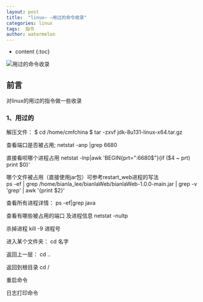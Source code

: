 ```yaml
---
layout: post
title:  "linux— —用过的命令收录"
categories: linux
tags:  指令 
author: watermelon
---
```

* content
{:toc}

![用过的命令收录](https://wx1.sinaimg.cn/mw1024/005xB1vLly1fyk7ahersaj30k00b9wg6.jpg)
## 前言
对linux的用过的指令做一些收录



### 1、用过的
 解压文件：
$ cd  /home/cmfchina
$ tar  -zxvf  jdk-8u131-linux-x64.tar.gz
 
 
 查看端口是否被占用;
 netstat -anp |grep 6680
 
直接看呗哪个进程占用
netstat -lnp|awk 'BEGIN{prt=":6680$"}{if ($4 ~ prt) print $0}'
	
哪个文件被占用（直接使用jar包）可参考restart_web进程的写法  
ps -ef | grep /home/bianla_lee/bianlaWeb/bianlaWeb-1.0.0-main.jar   | grep -v 'grep' | awk '{print $2}'
	
 
 查看所有进程详情：
 ps -ef|grep java
 
 查看有哪些被占用的端口 及进程信息
 netstat -nultp
 
 杀掉进程
 kill -9 进程号
 
 进入某个文件夹：
 cd 名字
 
 返回上一层：
 cd ..
 
 返回到根目录
 cd /

 重启命令
 
 日志打印命令